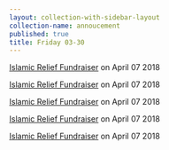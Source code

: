 ```yaml
---
layout: collection-with-sidebar-layout
collection-name: annoucement
published: true
title: Friday 03-30
---
```


[Islamic Relief Fundraiser](/icsd.org/about-us/contact-us) on April 07 2018

[Islamic Relief Fundraiser](/icsd.org/about-us/contact-us) on April 07 2018

[Islamic Relief Fundraiser](/icsd.org/about-us/contact-us) on April 07 2018

[Islamic Relief Fundraiser](/icsd.org/about-us/contact-us) on April 07 2018

[Islamic Relief Fundraiser](/icsd.org/about-us/contact-us) on April 07 2018
